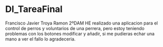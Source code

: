 # DI_TareaFinal
Francisco Javier Troya Ramon
2ºDAM
HE realizado una aplicacion para el control de perros y voluntarios de una perrera, pero estoy teniendo problemas con los botones modificar y añadir, si me pudieras echar una mano a ver el fallo lo agradeceria.
